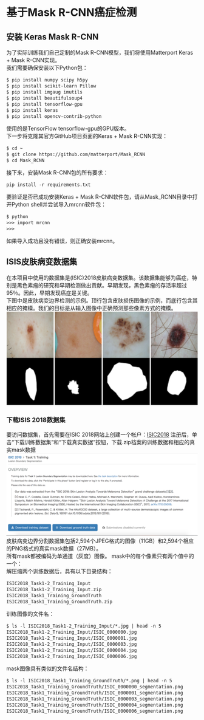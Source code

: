 # 基于Mask R-CNN癌症检测
## 安装 Keras Mask R-CNN
为了实际训练我们自己定制的Mask R-CNN模型，我们将使用Matterport Keras + Mask R-CNN实现。<br>
我们需要确保安装以下Python包：<br>
```
$ pip install numpy scipy h5py
$ pip install scikit-learn Pillow
$ pip install imgaug imutils
$ pip install beautifulsoup4
$ pip install tensorflow-gpu
$ pip install keras
$ pip install opencv-contrib-python
```
使用的是TensorFlow tensorflow-gpu的GPU版本。 <br>
下一步将克隆其官方GitHub项目页面的Keras + Mask R-CNN实现：<br>
```
$ cd ~
$ git clone https://github.com/matterport/Mask_RCNN
$ cd Mask_RCNN
```
接下来，安装Mask R-CNN包的所有要求：<br>
```
pip install -r requirements.txt
```
要验证是否已成功安装Keras + Mask R-CNN软件包，请从Mask_RCNN目录中打开Python shell并尝试导入mrcnn软件包：<br>
```
$ python
>>> import mrcnn
>>>
```
如果导入成功且没有错误，则正确安装mrcnn。<br>
## ISIS皮肤病变数据集
在本项目中使用的数据集是(ISIC)2018皮肤病变数据集。该数据集能够为癌症，特别是黑色素瘤的研究和早期检测做出贡献。早期发现，黑色素瘤的存活率超过95％。因此，早期发现癌症是关键。<br>
下图中是皮肤病变边界检测的示例。顶行包含皮肤损伤图像的示例，而底行包含其相应的掩模。我们的目标是从输入图像中正确预测那些像素方式的掩模。<br>
![](https://github.com/czwinner/DeepLearning/blob/master/mask_rcnn/pictures/%E5%B1%8F%E5%B9%95%E5%BF%AB%E7%85%A7%202019-09-03%20%E4%B8%8A%E5%8D%888.27.50.png)
### 下载ISIS 2018数据集
要访问数据集，首先需要在ISIC 2018网站上创建一个帐户：[ISIC2018](https://challenge.kitware.com/#phase/5abcb19a56357d0139260e53)
注册后，单击“下载训练数据集”和“下载真实数据”按钮，下载.zip档案的训练数据和相应的真实mask数据<br>
![](https://github.com/czwinner/DeepLearning/blob/master/mask_rcnn/pictures/3.png)
皮肤病变边界分割数据集包括2,594个JPEG格式的图像（11GB）和2,594个相应的PNG格式的真实mask数据（27MB）。<br>
所有mask都被编码为单通道（灰度）图像。 mask中的每个像素只有两个值中的一个：<br>
解压缩两个训练数据后，具有以下目录结构：
```
ISIC2018_Task1-2_Training_Input
ISIC2018_Task1-2_Training_Input.zip
ISIC2018_Task1_Training_GroundTruth
ISIC2018_Task1_Training_GroundTruth.zip
```
训练图像的文件名：
```
$ ls -l ISIC2018_Task1-2_Training_Input/*.jpg | head -n 5
ISIC2018_Task1-2_Training_Input/ISIC_0000000.jpg
ISIC2018_Task1-2_Training_Input/ISIC_0000001.jpg
ISIC2018_Task1-2_Training_Input/ISIC_0000003.jpg
ISIC2018_Task1-2_Training_Input/ISIC_0000004.jpg
ISIC2018_Task1-2_Training_Input/ISIC_0000006.jpg
```
mask图像具有类似的文件名结构：
```
$ ls -l ISIC2018_Task1_Training_GroundTruth/*.png | head -n 5
ISIC2018_Task1_Training_GroundTruth/ISIC_0000000_segmentation.png
ISIC2018_Task1_Training_GroundTruth/ISIC_0000001_segmentation.png
ISIC2018_Task1_Training_GroundTruth/ISIC_0000003_segmentation.png
ISIC2018_Task1_Training_GroundTruth/ISIC_0000004_segmentation.png
ISIC2018_Task1_Training_GroundTruth/ISIC_0000006_segmentation.png
```

